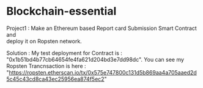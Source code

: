 # Blockchain-essential



Project1 : Make an Ethereum based Report card Submission Smart Contract and  
deploy it on Ropsten network.

Solution : My test deployment for Contract is : "0x1b51bd4b77cb64654fe4fa621d204bd3e7dd98dc".
           You can see my Ropsten Trancnsaction is here : "https://ropsten.etherscan.io/tx/0x575e747800c131d5b869aa4a705aaed2d5c45c43cd8ca43ec25956ea874f5ec2"
